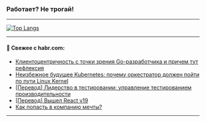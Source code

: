 ### Работает? Не трогай!

---
<!--
#### 🛠️ Technical stack:

![Java](https://img.shields.io/badge/Java-informational?logo=Oracle&style=flat&logoColor=white&color=FF4500)
![Kotlin](https://img.shields.io/badge/Kotlin-informational?logo=Kotlin&style=flat&logoColor=white&color=774D97)
![TS](https://img.shields.io/badge/TypeScript-informational?logo=typeScript&style=flat&logoColor=black&color=017acc)
![Python](https://img.shields.io/badge/Python-informational?logo=Python&style=flat&logoColor=black&color=ffdd54) <br>
![Spring](https://img.shields.io/badge/Spring-informational?logo=Spring&style=flat&logoColor=white&color=6DB33F) 
![SpringBoot](https://img.shields.io/badge/SpringBoot-informational?logo=SpringBoot&style=flat&logoColor=white&color=6DB33F)
![Nest](https://img.shields.io/badge/NestJS-informational?logo=NestJS&style=flat&logoColor=white&color=E0234E) 
![NodeJS](https://img.shields.io/badge/NodeJS-informational?logo=node.js&style=flat&logoColor=white&color=70A760)<br>
![PostgreSQL](https://img.shields.io/badge/PostgreSQL-informational?logo=PostgreSQL&style=flat&logoColor=white&color=DAA520)
![MongoDB](https://img.shields.io/badge/MongoDB-informational?logo=MongoDB&style=flat&logoColor=white&color=870000)
![Apache](https://img.shields.io/badge/Apache-informational?logo=apache&style=flat&logoColor=white&color=f74e28)

___ 
-->

<!--- #### 🛠️ : --->

[![Top Langs](https://github-readme-stats-82jvfl3w3-advtsettinggmailcoms-projects.vercel.app/api/top-langs/?username=zloylis&langs_count=10&hide_title=true&title_color=e6edf3&size_weight=0.5&count_weight=0.5&layout=compact&hide_progress=true&hide_border=true&theme=dracula)](https://github.com/zloylis)

<!---


####  :octocat:&nbsp;&nbsp; Статистика:

![GitHub stats](https://github-readme-stats-u2qms2cxw-advtsettinggmailcoms-projects.vercel.app/api?username=zloylis&show_icons=true&hide_border=true&theme=dracula&title_color=e6edf3&include_all_commits=true&count_private=true&hide_rank=false&hide_title=true&rank_icon=github)
-->
---

#### 💬 Свежее с habr.com:

<!-- BLOG-POST-LIST:START -->
- [Клиентоцентричность с точки зрения Go-разработчика и причем тут рефлексия](https://habr.com/ru/companies/cloud_ru/articles/861668/?utm_source=habrahabr&utm_medium=rss&utm_campaign=861668)
- [Неизбежное будущее Kubernetes: почему оркестратор должен пойти по пути Linux Kernel](https://habr.com/ru/companies/aenix/articles/865238/?utm_source=habrahabr&utm_medium=rss&utm_campaign=865238)
- [[Перевод] Лидерство в тестировании: управление тестированием производительности](https://habr.com/ru/articles/865152/?utm_source=habrahabr&utm_medium=rss&utm_campaign=865152)
- [[Перевод] Вышел React v19](https://habr.com/ru/articles/865416/?utm_source=habrahabr&utm_medium=rss&utm_campaign=865416)
- [Как попасть в компанию мечты?](https://habr.com/ru/articles/865372/?utm_source=habrahabr&utm_medium=rss&utm_campaign=865372)
<!-- BLOG-POST-LIST:END -->

---

